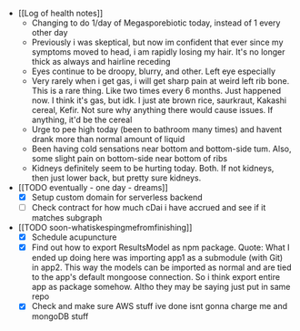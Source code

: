  * [[Log of health notes]]
    * Changing to do 1/day of Megasporebiotic today, instead of 1 every other day
    * Previously i was skeptical, but now im confident that ever since my symptoms moved to head, i am rapidly losing my hair. It's no longer thick as always and hairline receding
    * Eyes continue to be droopy, blurry, and other. Left eye especially
    * Very rarely when i get gas, i will get sharp pain at weird left rib bone. This is a rare thing. Like two times every 6 months. Just happened now. I think it's gas, but idk. I just ate brown rice, saurkraut, Kakashi cereal, Kefir. Not sure why anything there would cause issues. If anything, it'd be the cereal
    * Urge to pee high today (been to bathroom many times) and havent drank more than normal amount of liquid
    * Been having cold sensations near bottom and bottom-side tum. Also, some slight pain on bottom-side near bottom of ribs
    * Kidneys definitely seem to be hurting today. Both. If not kidneys, then just lower back, but pretty sure kidneys. 
  * [[TODO eventually - one day - dreams]]
    * [x] Setup custom domain for serverless backend
    * [ ] Check contract for how much cDai i have accrued and see if it matches subgraph
  * [[TODO soon-whatiskespingmefromfinishing]]
    * [x] Schedule acupuncture
    * [x] Find out how to export ResultsModel as npm package. Quote: What I ended up doing here was importing app1 as a submodule (with Git) in app2. This way the models can be imported as normal and are tied to the app's default mongoose connection. So i think export entire app as package somehow. Altho they may be saying just put in same repo
    * [x] Check and make sure AWS stuff ive done isnt gonna charge me and mongoDB stuff